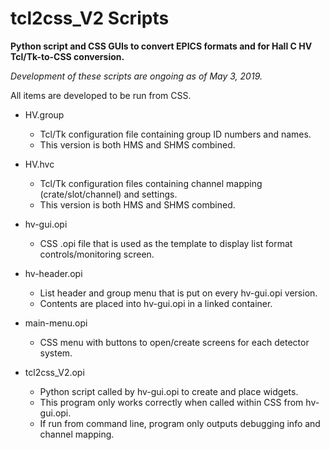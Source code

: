 # tcl2css_V2 Scripts
**Python script and CSS GUIs to convert EPICS formats and for Hall C HV Tcl/Tk-to-CSS conversion.**

*Development of these scripts are ongoing as of May 3, 2019.*

All items are developed to be run from CSS.

- HV.group
  - Tcl/Tk configuration file containing group ID numbers and names.
  - This version is both HMS and SHMS combined.

- HV.hvc
  - Tcl/Tk configuration files containing channel mapping (crate/slot/channel) and settings.
  - This version is both HMS and SHMS combined.
  
- hv-gui.opi
  - CSS .opi file that is used as the template to display list format controls/monitoring screen.
  
- hv-header.opi
  - List header and group menu that is put on every hv-gui.opi version.
  - Contents are placed into hv-gui.opi in a linked container.

- main-menu.opi
  - CSS menu with buttons to open/create screens for each detector system.

- tcl2css_V2.opi
  - Python script called by hv-gui.opi to create and place widgets.
  - This program only works correctly when called within CSS from hv-gui.opi.
  - If run from command line, program only outputs debugging info and channel mapping.

